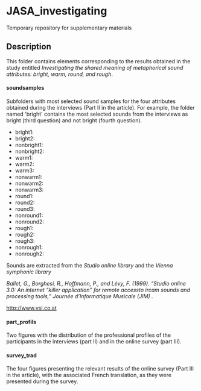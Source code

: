 # JASA_investigating
Temporary repository for supplementary materials 


## Description 

This folder contains elements corresponding to the results obtained in the study entitled *Investigating the shared meaning of metaphorical sound attributes: bright, warm, round, and rough*.

#### soundsamples
Subfolders with most selected sound samples for the four attributes obtained during the interviews (Part II in the article). For example, the folder named 'bright' contains the most selected sounds from the interviews as bright (third question) and not bright (fourth question).
- bright1: 
- bright2: 
- nonbright1: 
- nonbright2: 
- warm1:
- warm2:
- warm3:
- nonwarm1:
- nonwarm2:
- nonwarm3:
- round1:
- round2:
- round3:
- nonround1:
- nonround2:
- rough1:
- rough2:
- rough3:
- nonrough1:
- nonrough2:

Sounds are extracted from the *Studio online library* and the *Vienna symphonic library*

*Ballet, G., Borghesi, R., Hoffmann, P., and Lévy, F. (1999). “Studio online 3.0:  An internet "killer application" for remote accessto ircam sounds and processing tools,”  Journée d’Informatique Musicale (JIM) .*

http://www.vsl.co.at

#### part_profils
Two figures with the distribution of the professional profiles of the participants in the interviews (part II) and in the online survey (part III).

#### survey_trad
The four figures presenting the relevant results of the online survey (Part III in the article), with the associated French translation, as they were presented during the survey.

